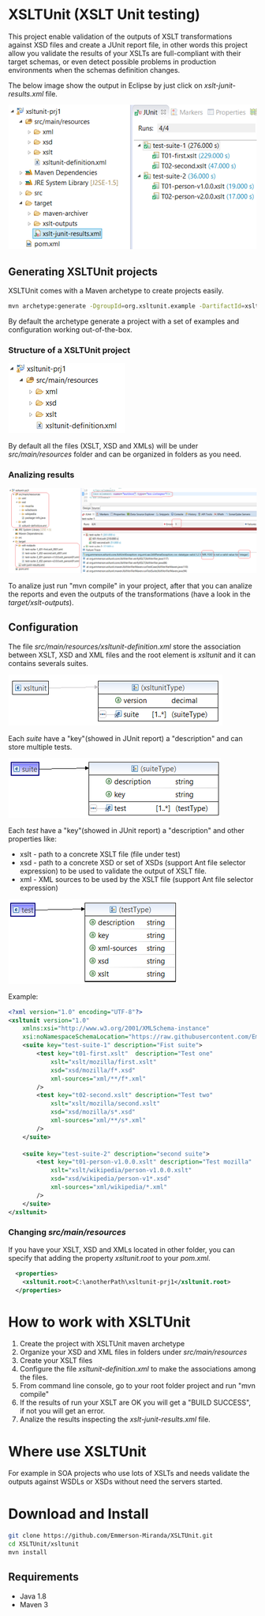 # XSLTUnit (XSLT Unit testing)

This project enable validation of the outputs of XSLT transformations against XSD files and create a JUnit report file, in other words this project allow you validate the results of your XSLTs are full-compliant with their target schemas, or even detect possible problems in production environments when the schemas definition changes.

The below image show the output in Eclipse by just click on *xslt-junit-results.xml* file.

![Output example](./images/junit-output.png)



## Generating XSLTUnit projects

XSLTUnit comes with a Maven archetype to create projects easily.

```bash
mvn archetype:generate -DgroupId=org.xsltunit.example -DartifactId=xsltunit-prj1 -B -DarchetypeGroupId=org.emmerson.xsltunit.maven.archetype -DarchetypeArtifactId=xsltunit-maven-archetype -DarchetypeVersion=1.0.0
```

By default the archetype generate a project with a set of examples and configuration working out-of-the-box.


### Structure of a XSLTUnit project

![Structure example](./images/project_structure.png)

By default all the files (XSLT, XSD and XMLs) will be under *src/main/resources* folder and can be organized in folders as you need.

### Analizing results

![Structure example](./images/mvn_compile.png)

To analize just run "mvn compile" in your project, after that you can analize the reports and even the outputs of the transformations (have a look in the *target/xslt-outputs*).


## Configuration

The file *src/main/resources/xsltunit-definition.xml* store the association between XSLT, XSD and XML files and the root element is *xsltunit* and it can contains severals suites.

![Structure example](./images/xsd_root.png)

Each *suite* have a "key"(showed in JUnit report) a "description" and can store multiple tests.

![Structure example](./images/xsd_suite.png)

Each *test* have a "key"(showed in JUnit report) a "description" and other properties like:

* xslt - path to a concrete XSLT file (file under test)
* xsd - path to a concrete XSD or set of XSDs (support Ant file selector expression) to be used to validate the output of XSLT file.
* xml - XML sources to be used by the XSLT file (support Ant file selector expression)

![Structure example](./images/xsd_test.png)

Example:
```xml
<?xml version="1.0" encoding="UTF-8"?>
<xsltunit version="1.0" 
	xmlns:xsi="http://www.w3.org/2001/XMLSchema-instance"
	xsi:noNamespaceSchemaLocation="https://raw.githubusercontent.com/Emmerson-Miranda/XSLTUnit/master/xsltunit-definition-1.0.0.xsd">
	<suite key="test-suite-1" description="Fist suite">
		<test key="t01-first.xslt"  description="Test one"
		    xslt="xslt/mozilla/first.xslt" 
		    xsd="xsd/mozilla/f*.xsd" 
		    xml-sources="xml/**/f*.xml" 
		/>
		<test key="t02-second.xslt" description="Test two"
		    xslt="xslt/mozilla/second.xslt" 
		    xsd="xsd/mozilla/s*.xsd" 
		    xml-sources="xml/**/s*.xml" 
		/>
	</suite>

	<suite key="test-suite-2" description="second suite">
		<test key="t01-person-v1.0.0.xslt" description="Test mozilla" 
		    xslt="xslt/wikipedia/person-v1.0.0.xslt" 
		    xsd="xsd/wikipedia/person-v1*.xsd" 
		    xml-sources="xml/wikipedia/*.xml" 
		/>
	</suite>
</xsltunit>
```

### Changing *src/main/resources*

If you have your XSLT, XSD and XMLs located in other folder, you can specify that adding the property *xsltunit.root* to your *pom.xml*.

```xml
  <properties>
  	<xsltunit.root>C:\anotherPath\xsltunit-prj1</xsltunit.root>
  </properties>
```



# How to work with XSLTUnit


1. Create the project with XSLTUnit maven archetype
2. Organize your XSD and XML files in folders under *src/main/resources* 
3. Create your XSLT files
4. Configure the file *xsltunit-definition.xml* to make the associations among the files.
5. From command line console, go to your root folder project and run "mvn compile"
6. If the results of run your XSLT are OK you will get a "BUILD SUCCESS", if not you will get an error.
7. Analize the results inspecting the *xslt-junit-results.xml* file.



# Where use XSLTUnit

For example in SOA projects who use lots of XSLTs and needs validate the outputs against WSDLs or XSDs without need the servers started.


# Download and Install

```bash
git clone https://github.com/Emmerson-Miranda/XSLTUnit.git
cd XSLTUnit/xsltunit
mvn install
```

## Requirements

* Java 1.8
* Maven 3

